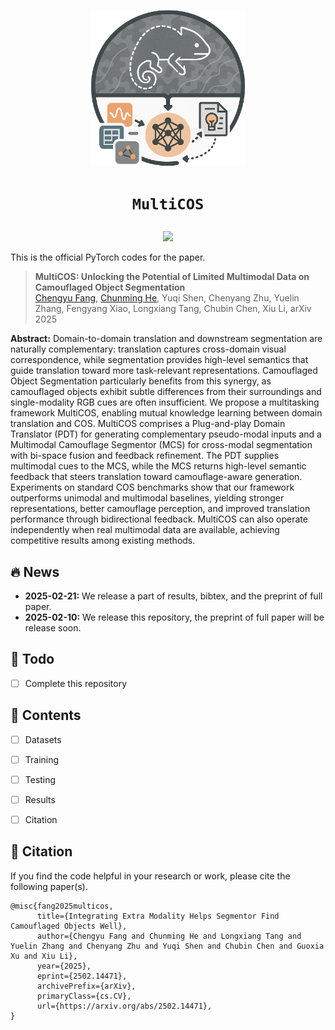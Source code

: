 <p align=center><img src="figs/logo.png" width="250px"> </p>

# <p align=center> `MultiCOS` </p> 

<b><p align=center> <a href='https://arxiv.org/abs/2502.14471'><img src='https://img.shields.io/badge/ArXiv-2502.14471-red'></a></p></b>

This is the official PyTorch codes for the paper. 
>**MultiCOS: Unlocking the Potential of Limited Multimodal Data on Camouflaged Object Segmentation** <br> [Chengyu Fang](https://cnyvfang.github.io/), [Chunming He](https://chunminghe.github.io/), Yuqi Shen, Chenyang Zhu, Yuelin Zhang, Fengyang Xiao, Longxiang Tang, Chubin Chen, Xiu Li, arXiv 2025<br>

**Abstract:** Domain-to-domain translation and downstream segmentation are naturally complementary: translation captures cross-domain visual correspondence, while segmentation provides high-level semantics that guide translation toward more task-relevant representations. Camouflaged Object Segmentation particularly benefits from this synergy, as camouflaged objects exhibit subtle differences from their surroundings and single-modality RGB cues are often insufficient. We propose a multitasking framework MultiCOS, enabling mutual knowledge learning between domain translation and COS. MultiCOS comprises a Plug-and-play Domain Translator (PDT) for generating complementary pseudo-modal inputs and a Multimodal Camouflage Segmentor (MCS) for cross-modal segmentation with bi-space fusion and feedback refinement. The PDT supplies multimodal cues to the MCS, while the MCS returns high-level semantic feedback that steers translation toward camouflage-aware generation. Experiments on standard COS benchmarks show that our framework outperforms unimodal and multimodal baselines, yielding stronger representations, better camouflage perception, and improved translation performance through bidirectional feedback. MultiCOS can also operate independently when real multimodal data are available, achieving competitive results among existing methods.




<!-- <details>
<summary>🏃 The architecture of the proposed UniCOS</summary>
<center> 
    <img 
    src="figs/framework.png">
</center>
</details> -->


## 🔥 News
- **2025-02-21:** We release a part of results, bibtex, and the preprint of full paper.
- **2025-02-10:** We release this repository, the preprint of full paper will be release soon.


## 🔧 Todo

- [ ] Complete this repository



## 🔗 Contents

- [ ] Datasets
- [ ] Training
- [ ] Testing
- [ ] Results
- [ ] Citation



## 📎 Citation

If you find the code helpful in your research or work, please cite the following paper(s).

```
@misc{fang2025multicos,
      title={Integrating Extra Modality Helps Segmentor Find Camouflaged Objects Well}, 
      author={Chengyu Fang and Chunming He and Longxiang Tang and Yuelin Zhang and Chenyang Zhu and Yuqi Shen and Chubin Chen and Guoxia Xu and Xiu Li},
      year={2025},
      eprint={2502.14471},
      archivePrefix={arXiv},
      primaryClass={cs.CV},
      url={https://arxiv.org/abs/2502.14471}, 
}
```

